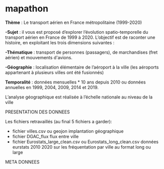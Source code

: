 # mapathon

**Thème** : Le transport aérien en France métropolitaine (1999-2020)

**-Sujet** : il vous est proposé d’explorer l’évolution spatio-temporelle du transport aérien en France de 1999 à 2020. L’objectif est de raconter une histoire, en exploitant les trois dimensions suivantes : 

**-Thématique** : transport de personnes (passagers), de marchandises (fret aérien) et mouvements d'avions.

**-Géographie** : localisation élémentaire de l’aéroport à la ville (les aéroports appartenant à plusieurs villes ont été fusionnés)

**Temporalité** : données mensuelles * 10 ans depuis 2010 ou données annuelles en 1999, 2004, 2009, 2014 et 2019.

L’analyse géographique est réalisée à l’échelle nationale au niveau de la ville

PRESENTATION DES DONNEES

Les fichiers retravaillés (au final 5 fichiers a garder):
- fichier villes.csv ou geojon implantation géographique
- fichier DGAC_flux flux entre ville
- fichier Eurostats_large_clean.csv ou Eurostats_long_clean.csv données eurstats 2010 2020 sur les fréquentation par ville au format long ou large	

META DONNEES


